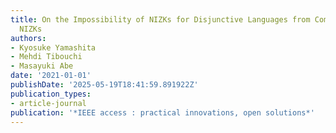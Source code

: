 ```yaml
---
title: On the Impossibility of NIZKs for Disjunctive Languages from Commit-and-Prove
  NIZKs
authors:
- Kyosuke Yamashita
- Mehdi Tibouchi
- Masayuki Abe
date: '2021-01-01'
publishDate: '2025-05-19T18:41:59.891922Z'
publication_types:
- article-journal
publication: '*IEEE access : practical innovations, open solutions*'
---
```

